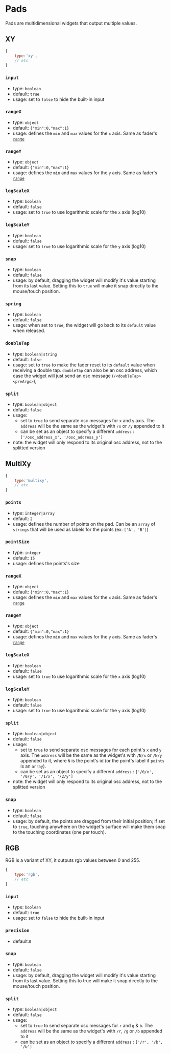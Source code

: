 # Pads

Pads are multidimensional widgets that output multiple values.



## XY

```js
{
    type:'xy',
    // etc
}
```

### `input`
- type: `boolean`
- default: `true`
- usage: set to `false` to hide the built-in input

### `rangeX`
- type: `object`
- default:
    `{"min":0,"max":1}`
- usage: defines the `min` and `max` values for the `x` axis. Same as fader's [`range`](sliders/#fader)

### `rangeY`
- type: `object`
- default:
    `{"min":0,"max":1}`
- usage: defines the `min` and `max` values for the `y` axis. Same as fader's [`range`](sliders/#fader)


### `logScaleX`
- type: `boolean`
- default: `false`
- usage: set to `true` to use logarithmic scale for the `x` axis (log10)

### `logScaleY`
- type: `boolean`
- default: `false`
- usage: set to `true` to use logarithmic scale for the `y` axis (log10)

### `snap`
- type: `boolean`
- default: `false`
- usage: by default, dragging the widget will modify it's value starting from its last value. Setting this to `true` will make it snap directly to the mouse/touch position.

### `spring`
- type: `boolean`
- default: `false`
- usage: when set to `true`, the widget will go back to its `default` value when released.

### `doubleTap`
- type: `boolean|string`
- default: `false`
- usage: set to `true` to make the fader reset to its `default` value when receiving a double tap. `doubleTap` can also be an osc address, which case the widget will just send an osc message (`/<doubleTap> <preArgs>`), 


### `split`
- type: `boolean|object`
- default: `false`
- usage:
    - set to `true` to send separate osc messages for `x` and `y` axis. The `address` will be the same as the widget's with `/x` or `/y` appended to it
    - can be set as an object to specify a different `address` : `['/osc_address_x', '/osc_address_y']`
- note: the widget will only respond to its original osc address, not to the splitted version



## MultiXy

```js
{
    type:'multixy',
    // etc
}
```

### `points`
- type: `integer|array`
- default: `2`
- usage: defines the number of points on the pad. Can be an `array` of `strings` that will be used as labels for the points (ex: `['A', 'B']`)

### `pointSize`
- type: `integer`
- default: `15`
- usage: defines the points's size

### `rangeX`
- type: `object`
- default:
    `{"min":0,"max":1}`
- usage: defines the `min` and `max` values for the `x` axis. Same as fader's [`range`](sliders/#fader)

### `rangeY`
- type: `object`
- default:
    `{"min":0,"max":1}`
- usage: defines the `min` and `max` values for the `y` axis. Same as fader's [`range`](sliders/#fader)


### `logScaleX`
- type: `boolean`
- default: `false`
- usage: set to `true` to use logarithmic scale for the `x` axis (log10)

### `logScaleY`
- type: `boolean`
- default: `false`
- usage: set to `true` to use logarithmic scale for the `y` axis (log10)

### `split`
- type: `boolean|object`
- default: `false`
- usage:
    - set to `true` to send separate osc messages for each point's `x` and `y` axis. The `address` will be the same as the widget's with `/N/x` or `/N/y` appended to it, where `N` is the point's id (or the point's label if `points` is an `array`).
    - can be set as an object to specify a different `address` : `['/0/x', '/0/y', '/1/x', '/2/y']`
- note: the widget will only respond to its original osc address, not to the splitted version

### `snap`
- type: `boolean`
- default: `false`
- usage: by default, the points are dragged from their initial position; if set to `true`, touching anywhere on the widget's surface will make them snap to the touching coordinates (one per touch).



## RGB

RGB is a variant of XY, it outputs rgb values between 0 and 255.


```js
{
    type:'rgb',
    // etc
}
```

### `input`
- type: `boolean`
- default: `true`
- usage: set to `false` to hide the built-in input

### `precision`
- default:`0`

### `snap`
- type: `boolean`
- default: `false`
- usage: by default, dragging the widget will modify it's value starting from its last value. Setting this to true will make it snap directly to the mouse/touch position.

### `split`
- type: `boolean|object`
- default: `false`
- usage:
    - set to `true` to send separate osc messages for `r` and `g` & `b`. The `address` will be the same as the widget's with `/r`, `/g` or `/b` appended to it
    - can be set as an object to specify a different `address` : `['/r', '/b', '/b']`
